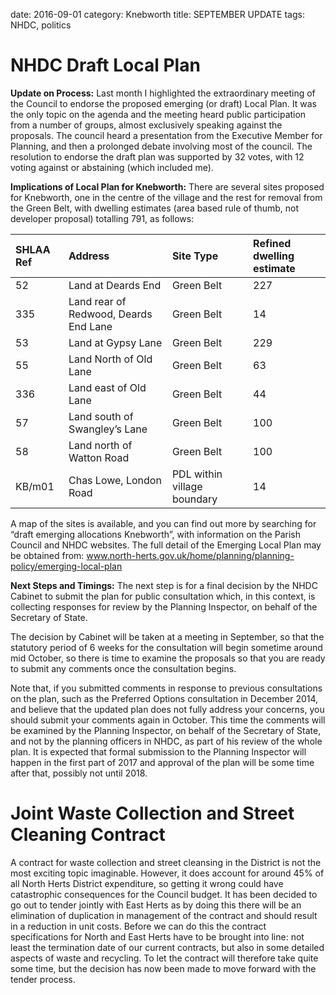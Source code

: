 date: 2016-09-01
category: Knebworth
title: SEPTEMBER UPDATE
tags: NHDC, politics






# NHDC Draft Local Plan 


**Update on Process:** Last month I highlighted the extraordinary
meeting of the Council to endorse the proposed emerging (or draft) Local
Plan. It was the only topic on the agenda and the meeting heard public
participation from a number of groups, almost exclusively speaking
against the proposals. The council heard a presentation from the
Executive Member for Planning, and then a prolonged debate involving
most of the council. The resolution to endorse the draft plan was
supported by 32 votes, with 12 voting against or abstaining (which
included me).


**Implications of Local Plan for Knebworth:** There are several sites
proposed for Knebworth, one in the centre of the village and the rest
for removal from the Green Belt, with dwelling estimates (area based
rule of thumb, not developer proposal) totalling 791, as follows:


<table>
<thead>
<tr class="header">
<th align="left"><strong>SHLAA Ref</strong></th>
<th align="left"><strong>Address</strong></th>
<th align="left"><strong>Site Type</strong></th>
<th align="left"><strong>Refined dwelling estimate</strong></th>
</tr>
</thead>
<tbody>
<tr class="odd">
<td align="left">52</td>
<td align="left">Land at Deards End</td>
<td align="left">Green Belt</td>
<td align="left">227</td>
</tr>
<tr class="even">
<td align="left">335</td>
<td align="left">Land rear of Redwood, Deards End Lane</td>
<td align="left">Green Belt</td>
<td align="left">14</td>
</tr>
<tr class="odd">
<td align="left">53</td>
<td align="left">Land at Gypsy Lane</td>
<td align="left">Green Belt</td>
<td align="left">229</td>
</tr>
<tr class="even">
<td align="left">55</td>
<td align="left">Land North of Old Lane</td>
<td align="left">Green Belt</td>
<td align="left">63</td>
</tr>
<tr class="odd">
<td align="left">336</td>
<td align="left">Land east of Old Lane</td>
<td align="left">Green Belt</td>
<td align="left">44</td>
</tr>
<tr class="even">
<td align="left">57</td>
<td align="left">Land south of Swangley’s Lane</td>
<td align="left">Green Belt</td>
<td align="left">100</td>
</tr>
<tr class="odd">
<td align="left">58</td>
<td align="left">Land north of Watton Road</td>
<td align="left">Green Belt</td>
<td align="left">100</td>
</tr>
<tr class="even">
<td align="left">KB/m01</td>
<td align="left">Chas Lowe, London Road</td>
<td align="left">PDL within village boundary</td>
<td align="left">14</td>
</tr>
</tbody>
</table>


A map of the sites is available, and you can find out more by searching
for “draft emerging allocations Knebworth”, with information on the
Parish Council and NHDC websites. The full detail of the Emerging Local
Plan may be obtained from:
www.north-herts.gov.uk/home/planning/planning-policy/emerging-local-plan


**Next Steps and Timings:** The next step is for a final decision by the
NHDC Cabinet to submit the plan for public consultation which, in this
context, is collecting responses for review by the Planning Inspector,
on behalf of the Secretary of State.


The decision by Cabinet will be taken at a meeting in September, so that
the statutory period of 6 weeks for the consultation will begin sometime
around mid October, so there is time to examine the proposals so that
you are ready to submit any comments once the consultation begins.


Note that, if you submitted comments in response to previous
consultations on the plan, such as the Preferred Options consultation in
December 2014, and believe that the updated plan does not fully address
your concerns, you should submit your comments again in October. This
time the comments will be examined by the Planning Inspector, on behalf
of the Secretary of State, and not by the planning officers in NHDC, as
part of his review of the whole plan. It is expected that formal
submission to the Planning Inspector will happen in the first part of
2017 and approval of the plan will be some time after that, possibly not
until 2018.


# Joint Waste Collection and Street Cleaning Contract


A contract for waste collection and street cleansing in the District is
not the most exciting topic imaginable. However, it does account for
around 45% of all North Herts District expenditure, so getting it wrong
could have catastrophic consequences for the Council budget. It has been
decided to go out to tender jointly with East Herts as by doing this
there will be an elimination of duplication in management of the
contract and should result in a reduction in unit costs. Before we can
do this the contract specifications for North and East Herts have to be
brought into line: not least the termination date of our current
contracts, but also in some detailed aspects of waste and recycling. To
let the contract will therefore take quite some time, but the decision
has now been made to move forward with the tender process.
